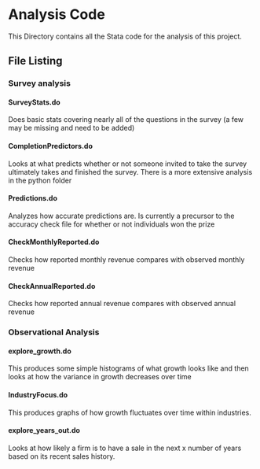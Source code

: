 # Analysis Code

This Directory contains all the Stata code for the analysis of this project.

## File Listing

### Survey analysis

#### SurveyStats.do
Does basic stats covering nearly all of the questions in the survey (a few may be missing and need to be added)

#### CompletionPredictors.do
Looks at what predicts whether or not someone invited to take the survey ultimately takes and finished the survey. There is a more extensive analysis in the python folder

#### Predictions.do
Analyzes how accurate predictions are. Is currently a precursor to the accuracy check file for whether or not individuals won the prize

#### CheckMonthlyReported.do
Checks how reported monthly revenue compares with observed monthly revenue

#### CheckAnnualReported.do
Checks how reported annual revenue compares with observed annual revenue


### Observational Analysis

#### explore_growth.do
This produces some simple histograms of what growth looks like and then looks at how the variance in growth decreases over time

#### IndustryFocus.do
This produces graphs of how growth fluctuates over time within industries.

#### explore_years_out.do
Looks at how likely a firm is to have a sale in the next x number of years based on its recent sales history.
